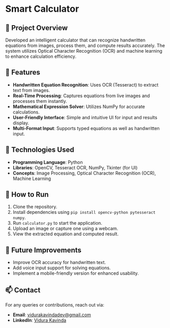 # Smart Calculator

## 📝 Project Overview
Developed an intelligent calculator that can recognize handwritten equations from images, process them, and compute results accurately. The system utilizes Optical Character Recognition (OCR) and machine learning to enhance calculation efficiency.

## 🔹 Features
- **Handwritten Equation Recognition**: Uses OCR (Tesseract) to extract text from images.
- **Real-Time Processing**: Captures equations from live images and processes them instantly.
- **Mathematical Expression Solver**: Utilizes NumPy for accurate calculations.
- **User-Friendly Interface**: Simple and intuitive UI for input and results display.
- **Multi-Format Input**: Supports typed equations as well as handwritten input.

## 📌 Technologies Used
- **Programming Language**: Python
- **Libraries**: OpenCV, Tesseract OCR, NumPy, Tkinter (for UI)
- **Concepts**: Image Processing, Optical Character Recognition (OCR), Machine Learning

## 📂 How to Run
1. Clone the repository.
2. Install dependencies using `pip install opencv-python pytesseract numpy`.
3. Run `calculator.py` to start the application.
4. Upload an image or capture one using a webcam.
5. View the extracted equation and computed result.

## 🚀 Future Improvements
- Improve OCR accuracy for handwritten text.
- Add voice input support for solving equations.
- Implement a mobile-friendly version for enhanced usability.

## 📫 Contact
For any queries or contributions, reach out via:
- **Email**: [vidurakavindadev@gmail.com](mailto:vidurakavindadev@gmail.com)
- **LinkedIn**: [Vidura Kavinda](https://www.linkedin.com/in/vidura-kavinda-a76b34204/)

